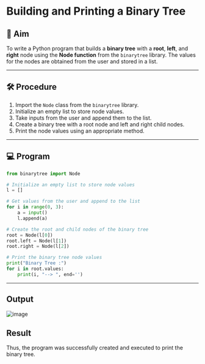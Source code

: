 # Building and Printing a Binary Tree

## 📌 Aim
To write a Python program that builds a **binary tree** with a **root**, **left**, and **right** node using the **Node function** from the `binarytree` library. The values for the nodes are obtained from the user and stored in a list.

---

## 🛠 Procedure
1. Import the `Node` class from the `binarytree` library.
2. Initialize an empty list to store node values.
3. Take inputs from the user and append them to the list.
4. Create a binary tree with a root node and left and right child nodes.
5. Print the node values using an appropriate method.

---

## 💻 Program

```python
from binarytree import Node

# Initialize an empty list to store node values
l = []

# Get values from the user and append to the list
for i in range(0, 3):
    a = input()
    l.append(a)

# Create the root and child nodes of the binary tree
root = Node(l[0])
root.left = Node(l[1])
root.right = Node(l[2])

# Print the binary tree node values
print("Binary Tree :")
for i in root.values:
    print(i, "--> ", end='')
```
---
## Output 

![image](https://github.com/user-attachments/assets/318dc9f0-7287-453a-b66b-4f661bcdfe56)

## Result 

Thus, the program was successfully created and executed to print the binary tree.

